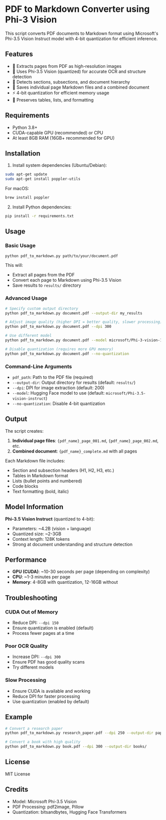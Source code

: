 # PDF to Markdown Converter using Phi-3 Vision

This script converts PDF documents to Markdown format using Microsoft's Phi-3.5 Vision Instruct model with 4-bit quantization for efficient inference.

## Features

- 📄 Extracts pages from PDF as high-resolution images
- 🤖 Uses Phi-3.5 Vision (quantized) for accurate OCR and structure detection
- 📝 Detects sections, subsections, and document hierarchy
- 💾 Saves individual page Markdown files and a combined document
- ⚡ 4-bit quantization for efficient memory usage
- 🎯 Preserves tables, lists, and formatting

## Requirements

- Python 3.8+
- CUDA-capable GPU (recommended) or CPU
- At least 8GB RAM (16GB+ recommended for GPU)

## Installation

1. Install system dependencies (Ubuntu/Debian):
```bash
sudo apt-get update
sudo apt-get install poppler-utils
```

For macOS:
```bash
brew install poppler
```

2. Install Python dependencies:
```bash
pip install -r requirements.txt
```

## Usage

### Basic Usage

```bash
python pdf_to_markdown.py path/to/your/document.pdf
```

This will:
- Extract all pages from the PDF
- Convert each page to Markdown using Phi-3.5 Vision
- Save results to `results/` directory

### Advanced Usage

```bash
# Specify custom output directory
python pdf_to_markdown.py document.pdf --output-dir my_results

# Adjust image quality (higher DPI = better quality, slower processing)
python pdf_to_markdown.py document.pdf --dpi 300

# Use different model
python pdf_to_markdown.py document.pdf --model microsoft/Phi-3-vision-128k-instruct

# Disable quantization (requires more GPU memory)
python pdf_to_markdown.py document.pdf --no-quantization
```

### Command-Line Arguments

- `pdf_path`: Path to the PDF file (required)
- `--output-dir`: Output directory for results (default: `results/`)
- `--dpi`: DPI for image extraction (default: 200)
- `--model`: Hugging Face model to use (default: `microsoft/Phi-3.5-vision-instruct`)
- `--no-quantization`: Disable 4-bit quantization

## Output

The script creates:

1. **Individual page files**: `{pdf_name}_page_001.md`, `{pdf_name}_page_002.md`, etc.
2. **Combined document**: `{pdf_name}_complete.md` with all pages

Each Markdown file includes:
- Section and subsection headers (H1, H2, H3, etc.)
- Tables in Markdown format
- Lists (bullet points and numbered)
- Code blocks
- Text formatting (bold, italic)

## Model Information

**Phi-3.5 Vision Instruct** (quantized to 4-bit):
- Parameters: ~4.2B (vision + language)
- Quantized size: ~2-3GB
- Context length: 128K tokens
- Strong at document understanding and structure detection

## Performance

- **GPU (CUDA)**: ~10-30 seconds per page (depending on complexity)
- **CPU**: ~1-3 minutes per page
- **Memory**: 4-8GB with quantization, 12-16GB without

## Troubleshooting

### CUDA Out of Memory
- Reduce DPI: `--dpi 150`
- Ensure quantization is enabled (default)
- Process fewer pages at a time

### Poor OCR Quality
- Increase DPI: `--dpi 300`
- Ensure PDF has good quality scans
- Try different models

### Slow Processing
- Ensure CUDA is available and working
- Reduce DPI for faster processing
- Use quantization (enabled by default)

## Example

```bash
# Convert a research paper
python pdf_to_markdown.py research_paper.pdf --dpi 250 --output-dir papers/

# Convert a book with high quality
python pdf_to_markdown.py book.pdf --dpi 300 --output-dir books/
```

## License

MIT License

## Credits

- Model: Microsoft Phi-3.5 Vision
- PDF Processing: pdf2image, Pillow
- Quantization: bitsandbytes, Hugging Face Transformers